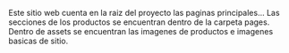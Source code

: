 Este sitio web cuenta en la raiz del proyecto las paginas principales...
Las secciones de los productos se encuentran dentro de la carpeta pages.
Dentro de assets se encuentran las imagenes de productos e imagenes basicas de sitio.
